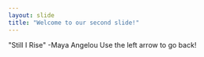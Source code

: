 ```yaml
---
layout: slide
title: "Welcome to our second slide!"
---
```

"Still I Rise" -Maya Angelou
Use the left arrow to go back!
